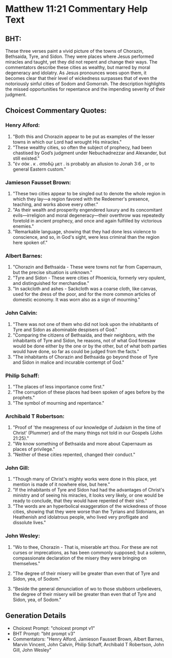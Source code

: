 # Matthew 11:21 Commentary Help Text

## BHT:
These three verses paint a vivid picture of the towns of Chorazin, Bethsaida, Tyre, and Sidon. They were places where Jesus performed miracles and taught, yet they did not repent and change their ways. The commentators describe these cities as wealthy, but marred by moral degeneracy and idolatry. As Jesus pronounces woes upon them, it becomes clear that their level of wickedness surpasses that of even the notoriously sinful cities of Sodom and Gomorrah. The description highlights the missed opportunities for repentance and the impending severity of their judgment.

## Choicest Commentary Quotes:
### Henry Alford:
1. "Both this and Chorazin appear to be put as examples of the lesser towns in which our Lord had wrought His miracles."
2. "These wealthy cities, so often the subject of prophecy, had been chastised by God’s judgment under Nebuchadnezzar and Alexander, but still existed."
3. "ἐν σάκ  .   κ  .   σποδῷ μετ  . is probably an allusion to Jonah 3:6 , or to general Eastern custom."

### Jamieson Fausset Brown:
1. "These two cities appear to be singled out to denote the whole region in which they lay—a region favored with the Redeemer's presence, teaching, and works above every other."
2. "As their wealth and prosperity engendered luxury and its concomitant evils—irreligion and moral degeneracy—their overthrow was repeatedly foretold in ancient prophecy, and once and again fulfilled by victorious enemies."
3. "Remarkable language, showing that they had done less violence to conscience, and so, in God's sight, were less criminal than the region here spoken of."

### Albert Barnes:
1. "Chorazin and Bethsaida - These were towns not far from Capernaum, but the precise situation is unknown."
2. "Tyre and Sidon - These were cities of Phoenicia, formerly very opulent, and distinguished for merchandise."
3. "In sackcloth and ashes - Sackcloth was a coarse cloth, like canvas, used for the dress of the poor, and for the more common articles of domestic economy. It was worn also as a sign of mourning."

### John Calvin:
1. "There was not one of them who did not look upon the inhabitants of Tyre and Sidon as abominable despisers of God."
2. "Comparing the citizens of Bethsaida, and their neighbors, with the inhabitants of Tyre and Sidon, he reasons, not of what God foresaw would be done either by the one or by the other, but of what both parties would have done, so far as could be judged from the facts."
3. "The inhabitants of Chorazin and Bethsaida go beyond those of Tyre and Sidon in malice and incurable contempt of God."

### Philip Schaff:
1. "The places of less importance come first." 
2. "The corruption of these places had been spoken of ages before by the prophets."
3. "The symbol of mourning and repentance."

### Archibald T Robertson:
1. "Proof of 'the meagreness of our knowledge of Judaism in the time of Christ' (Plummer) and of the many things not told in our Gospels (John 21:25)."
2. "We know something of Bethsaida and more about Capernaum as places of privilege."
3. "Neither of these cities repented, changed their conduct."



### John Gill:
1. "Though many of Christ's mighty works were done in this place, yet mention is made of it nowhere else, but here." 
2. "If the inhabitants of Tyre and Sidon had had the advantages of Christ's ministry and of seeing his miracles, it looks very likely, or one would be ready to conclude, that they would have repented of their sins."
3. "The words are an hyperbolical exaggeration of the wickedness of those cities, showing that they were worse than the Tyrians and Sidonians, an Heathenish and idolatrous people, who lived very profligate and dissolute lives."

### John Wesley:
1. "Wo to thee, Chorazin - That is, miserable art thou. For these are not curses or imprecations, as has been commonly supposed; but a solemn, compassionate declaration of the misery they were bringing on themselves." 

2. "The degree of their misery will be greater than even that of Tyre and Sidon, yea, of Sodom." 

3. "Beside the general denunciation of wo to those stubborn unbelievers, the degree of their misery will be greater than even that of Tyre and Sidon, yea, of Sodom."


## Generation Details
- Choicest Prompt: "choicest prompt v1"
- BHT Prompt: "bht prompt v3"
- Commentators: "Henry Alford, Jamieson Fausset Brown, Albert Barnes, Marvin Vincent, John Calvin, Philip Schaff, Archibald T Robertson, John Gill, John Wesley"
